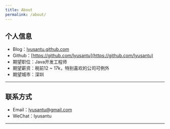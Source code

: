 ```yaml
---
title: About
permalink: /about/
---
```


## 个人信息

- Blog：[lyusantu.github.com](lyusantu.github.com)
- Github：[https://github.com/lyusantu](https://github.com/lyusantu)
- 期望职位：Java开发工程师
- 期望薪资：税前12 ~ 17k，特别喜欢的公司可例外
- 期望城市：深圳

---

## 联系方式

- Email：[lyusantu@gmail.com](mailto:lyusantu@gmail.com)
- WeChat：lyusantu

---
